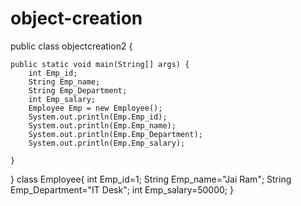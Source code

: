 # object-creation

public class objectcreation2 {

	public static void main(String[] args) {
		int Emp_id;
		String Emp_name;
		String Emp_Department;
		int Emp_salary;
		Employee Emp = new Employee();
		System.out.println(Emp.Emp_id);
		System.out.println(Emp.Emp_name);
		System.out.println(Emp.Emp_Department);
		System.out.println(Emp.Emp_salary);

	}
}
class Employee{
	int Emp_id=1;
	String Emp_name="Jai Ram";
	String Emp_Department="IT Desk";
	int Emp_salary=50000;
}
